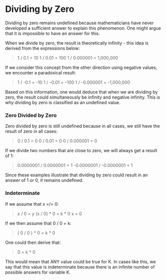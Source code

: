 # Dividing by Zero

Dividing by zero remains undefined because mathematicians have never developed a sufficient answer to explain this phenomenon. One might argue that it is impossible to have an answer for this.

When we divide by zero, the result is theoretically infinity - this idea is derived from the expressions below:

>1 / 0.1 = 10
>1 / 0.01 = 100
>1 / 0.000001 = 1,000,000

If we consider this concept from the other direction using negative values, we encounter a paradoxical result:

>1 / -0.1 = -10
>1 / -0.01 = -100
>1 / -0.000001 = -1,000,000

Based on this information, one would deduce that when we are dividing by zero, the result could simultaneously be infinity and negative infinity. This is why dividing by zero is classified as an undefined value.

### Zero Divided by Zero

Zero divided by zero is still undefined because in all cases, we still have the result of zero in all cases:

>0 / 0.1 = 0
>0 / 0.01 = 0
>0 / 0.000001 = 0

If we divide two numbers that are close to zero, we will always get a result of 1:

>0.0000001 / 0.0000001 = 1
>-0.0000001 / -0.0000001 = 1

Since these examples illustrate that dividing by zero could result in an answer of 1 or 0, it remains undefined.

### Indeterminate 

If we assume that x =/= 0:

>x / 0 = y
>(x / 0) \* 0  = k \* 0
>x = 0

If we then assume that 0 / 0 = k:

>( 0 / 0 ) \* 0 = k \* 0

One could then derive that:

>0 = k \* 0

This would mean that ANY value could be true for K. In cases like this, we say that this value is indeterminate because there is an infinite number of possible answers for variable K.

